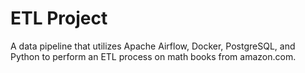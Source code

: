 # ETL Project
A data pipeline that utilizes Apache Airflow, Docker, PostgreSQL, and Python to perform an ETL process on math books from amazon.com.

